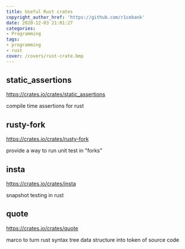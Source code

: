 ```yaml
---
title: Useful Rust crates
copyright_author_href: 'https://github.com/r1cebank'
date: 2020-12-03 21:01:27
categories:
- Programming
tags:
- programming
- rust
cover: /covers/rust-crate.bmp
---
```

## static_assertions
https://crates.io/crates/static_assertions

compile time assertions for rust

## rusty-fork
https://crates.io/crates/rusty-fork

provide a way to run unit test in "forks"

## insta
https://crates.io/crates/insta

snapshot testing in rust

## quote
https://crates.io/crates/quote

marco to turn rust syntax tree data structure into token of source code